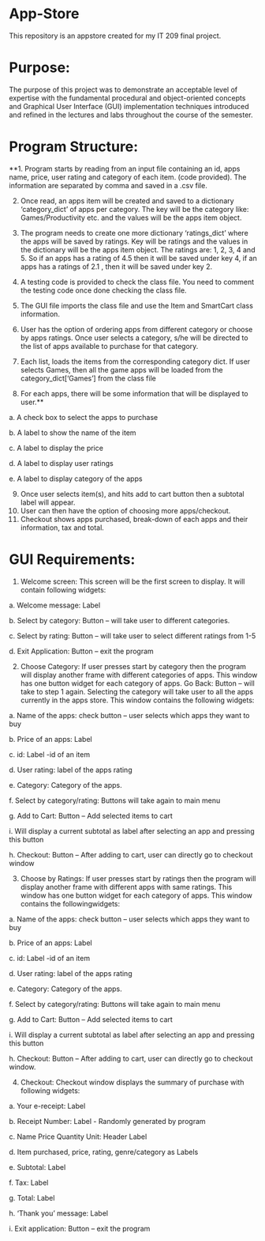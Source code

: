 # App-Store
This repository is an appstore created for my IT 209 final project.

# Purpose:
The purpose of this project was to demonstrate an acceptable
level of expertise with the fundamental procedural and object-oriented concepts and Graphical
User Interface (GUI) implementation techniques introduced and refined in the lectures and labs
throughout the course of the semester.

# Program Structure:
**1. Program starts by reading from an input file containing an id, apps name, price, user
rating and category of each item. (code provided). The information are separated by
comma and saved in a .csv file. 

2. Once read, an apps item will be created and saved to a dictionary ‘category_dict’ of
apps per category. The key will be the category like: Games/Productivity etc. and the
values will be the apps item object.

3. The program needs to create one more dictionary ‘ratings_dict’ where the apps will be
saved by ratings. Key will be ratings and the values in the dictionary will be the apps
item object. The ratings are: 1, 2, 3, 4 and 5. So if an apps has a rating of 4.5 then it will
be saved under key 4, if an apps has a ratings of 2.1 , then it will be saved under key 2.

4. A testing code is provided to check the class file. You need to comment the testing code
once done checking the class file.

5. The GUI file imports the class file and use the Item and SmartCart class information.

6. User has the option of ordering apps from different category or choose by apps ratings.
Once user selects a category, s/he will be directed to the list of apps available to
purchase for that category.

7. Each list, loads the items from the corresponding category dict. If user selects Games,
then all the game apps will be loaded from the category_dict[‘Games’] from the class
file

8. For each apps, there will be some information that will be displayed to user.**

a. A check box to select the apps to purchase

b. A label to show the name of the item

c. A label to display the price

d. A label to display user ratings

e. A label to display category of the apps

9. Once user selects item(s), and hits add to cart button then a subtotal label will appear.
10. User can then have the option of choosing more apps/checkout.
11. Checkout shows apps purchased, break-down of each apps and their information, tax
and total.

# GUI Requirements:
1. Welcome screen: This screen will be the first screen to display. It will contain following
widgets:

a. Welcome message: Label

b. Select by category: Button – will take user to different categories.

c. Select by rating: Button – will take user to select different ratings from 1-5 

d. Exit Application: Button – exit the program

2. Choose Category: If user presses start by category then the program will display another
frame with different categories of apps. This window has one button widget
for each category of apps. Go Back: Button – will take to step 1 again. Selecting
the category will take user to all the apps currently in the apps store. 
This window contains the following widgets:

a. Name of the apps: check button – user selects which apps they want to buy

b. Price of an apps: Label

c. id: Label -id of an item

d. User rating: label of the apps rating

e. Category: Category of the apps.

f. Select by category/rating: Buttons will take again to main menu

g. Add to Cart: Button – Add selected items to cart

i. Will display a current subtotal as label after selecting an app and pressing this
button

h. Checkout: Button – After adding to cart, user can directly go to checkout window

3. Choose by Ratings: If user presses start by ratings then the program will
display another frame with different apps with same ratings. This window has
one button widget for each category of apps.
This window contains the followingwidgets:

a. Name of the apps: check button – user selects which apps they want to buy

b. Price of an apps: Label

c. id: Label -id of an item

d. User rating: label of the apps rating

e. Category: Category of the apps.

f. Select by category/rating: Buttons will take again to main menu

g. Add to Cart: Button – Add selected items to cart

i. Will display a current subtotal as label after selecting an app and pressing this
button

h. Checkout: Button – After adding to cart, user can directly go to checkout window.

4. Checkout: Checkout window displays the summary of purchase with following widgets:

a. Your e-receipt: Label

b. Receipt Number: Label - Randomly generated by program

c. Name Price Quantity Unit: Header Label

d. Item purchased, price, rating, genre/category as Labels

e. Subtotal: Label

f. Tax: Label

g. Total: Label

h. ‘Thank you’ message: Label

i. Exit application: Button – exit the program
